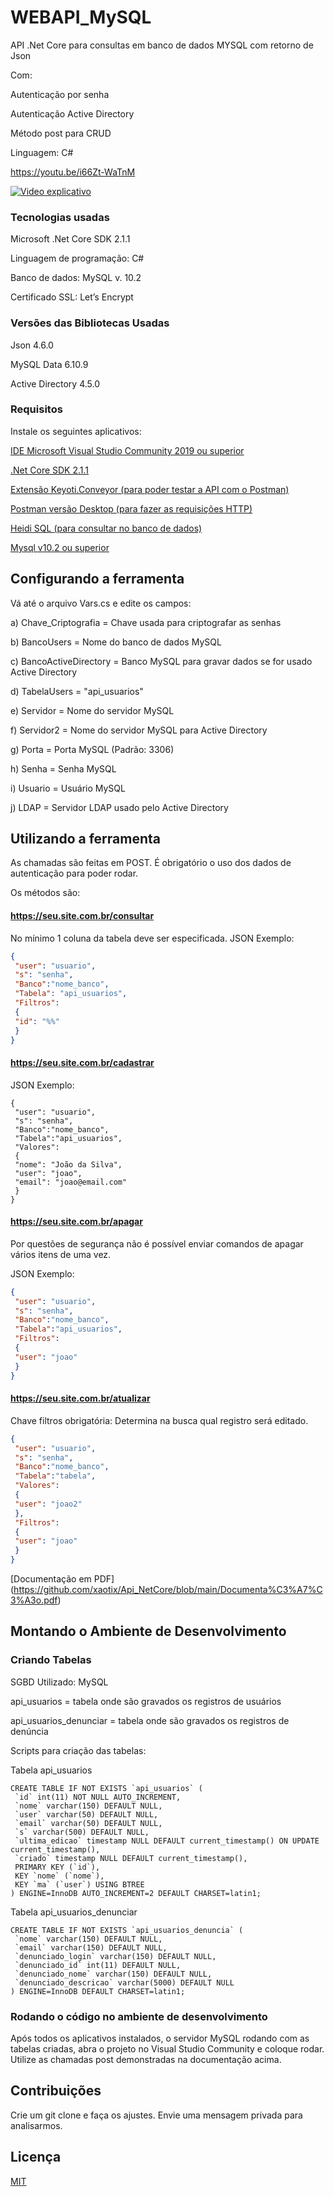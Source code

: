 # WEBAPI_MySQL

API .Net Core para consultas em banco de dados MYSQL com retorno de Json


Com:

Autenticação por senha

Autenticação Active Directory

Método post para CRUD

Linguagem: C#

https://youtu.be/i66Zt-WaTnM

[![Video explicativo](http://img.youtube.com/vi/i66Zt-WaTnM/0.jpg)](https://www.youtube.com/watch?v=i66Zt-WaTnM "Video explicativo")

### Tecnologias usadas

Microsoft .Net Core SDK 2.1.1

Linguagem de programação: C#

Banco de dados: MySQL v. 10.2

Certificado SSL: Let’s Encrypt

### Versões das Bibliotecas Usadas
Json 4.6.0

MySQL Data 6.10.9

Active Directory 4.5.0


### Requisitos

Instale os seguintes aplicativos:

[IDE Microsoft Visual Studio Community 2019 ou superior](https://visualstudio.microsoft.com/pt-br/vs/community/)

[.Net Core SDK 2.1.1](https://dotnet.microsoft.com/download/dotnet-core/2.1)

[Extensão Keyoti.Conveyor (para poder testar a API com o Postman)](https://marketplace.visualstudio.com/items?itemName=vs-publisher1448185.ConveyorbyKeyoti)

[Postman versão Desktop (para fazer as requisições HTTP)](https://www.postman.com/downloads/)

[Heidi SQL (para consultar no banco de dados)](https://www.heidisql.com/download.php)

[Mysql v10.2 ou superior](https://www.mysql.com/downloads/)


## Configurando a ferramenta

Vá até o arquivo Vars.cs e edite os campos:

a) Chave_Criptografia = Chave usada para criptografar as senhas

b) BancoUsers = Nome do banco de dados MySQL

c) BancoActiveDirectory = Banco MySQL para gravar dados se for usado Active Directory

d) TabelaUsers = "api_usuarios"

e) Servidor = Nome do servidor MySQL

f) Servidor2 = Nome do servidor MySQL para Active Directory

g) Porta = Porta MySQL (Padrão: 3306)

h) Senha = Senha MySQL

i) Usuario = Usuário MySQL

j) LDAP = Servidor LDAP usado pelo Active Directory


## Utilizando a ferramenta

As chamadas são feitas em POST. É obrigatório o uso dos dados de autenticação para poder rodar.

Os métodos são:

#### https://seu.site.com.br/consultar
No mínimo 1 coluna da tabela deve ser especificada.
JSON Exemplo:
```json
{
 "user": "usuario",
 "s": "senha",
 "Banco":"nome_banco",
 "Tabela": "api_usuarios",
 "Filtros":
 {
 "id": "%%"
 }
}
```
#### https://seu.site.com.br/cadastrar
JSON Exemplo:
```jsson
{
 "user": "usuario",
 "s": "senha",
 "Banco":"nome_banco",
 "Tabela":"api_usuarios",
 "Valores":
 {
 "nome": "João da Silva",
 "user": "joao",
 "email": "joao@email.com"
 }
}
```
#### https://seu.site.com.br/apagar
Por questões de segurança não é possível enviar comandos de apagar vários itens de
uma vez.

JSON Exemplo:
```json
{
 "user": "usuario",
 "s": "senha",
 "Banco":"nome_banco",
 "Tabela":"api_usuarios",
 "Filtros":
 {
 "user": "joao"
 }
}
```
#### https://seu.site.com.br/atualizar
Chave filtros obrigatória: Determina na busca qual registro será editado.
```json
{
 "user": "usuario",
 "s": "senha",
 "Banco":"nome_banco",
 "Tabela":"tabela",
 "Valores":
 {
 "user": "joao2"
 },
 "Filtros":
 {
 "user": "joao"
 }
}
```

[Documentação em PDF] (https://github.com/xaotix/Api_NetCore/blob/main/Documenta%C3%A7%C3%A3o.pdf)


## Montando o Ambiente de Desenvolvimento

### Criando Tabelas

SGBD Utilizado: MySQL

api_usuarios = tabela onde são gravados os registros de usuários

api_usuarios_denunciar = tabela onde são gravados os registros de denúncia

Scripts para criação das tabelas:

Tabela api_usuarios
```mysql
CREATE TABLE IF NOT EXISTS `api_usuarios` (
 `id` int(11) NOT NULL AUTO_INCREMENT,
 `nome` varchar(150) DEFAULT NULL,
 `user` varchar(50) DEFAULT NULL,
 `email` varchar(50) DEFAULT NULL,
 `s` varchar(500) DEFAULT NULL,
 `ultima_edicao` timestamp NULL DEFAULT current_timestamp() ON UPDATE
current_timestamp(),
 `criado` timestamp NULL DEFAULT current_timestamp(),
 PRIMARY KEY (`id`),
 KEY `nome` (`nome`),
 KEY `ma` (`user`) USING BTREE
) ENGINE=InnoDB AUTO_INCREMENT=2 DEFAULT CHARSET=latin1;
```

Tabela api_usuarios_denunciar

```mysql
CREATE TABLE IF NOT EXISTS `api_usuarios_denuncia` (
 `nome` varchar(150) DEFAULT NULL,
 `email` varchar(150) DEFAULT NULL,
 `denunciado_login` varchar(150) DEFAULT NULL,
 `denunciado_id` int(11) DEFAULT NULL,
 `denunciado_nome` varchar(150) DEFAULT NULL,
 `denunciado_descricao` varchar(5000) DEFAULT NULL
) ENGINE=InnoDB DEFAULT CHARSET=latin1;
```

### Rodando o código no ambiente de desenvolvimento

Após todos os aplicativos instalados, o servidor MySQL rodando com as tabelas criadas, abra o projeto no Visual Studio Community e coloque rodar.
Utilize as chamadas post demonstradas na documentação acima.

## Contribuições

Crie um git clone e faça os ajustes. Envie uma mensagem privada para analisarmos.

## Licença

[MIT](https://choosealicense.com/licenses/mit/)
